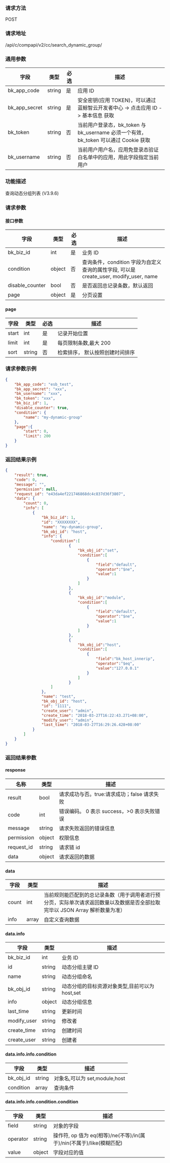 
### 请求方法

POST


### 请求地址

/api/c/compapi/v2/cc/search_dynamic_group/


### 通用参数

| 字段 | 类型 | 必选 |  描述 |
|-----------|------------|--------|------------|
| bk_app_code  |  string    | 是 | 应用 ID     |
| bk_app_secret|  string    | 是 | 安全密钥(应用 TOKEN)，可以通过 蓝鲸智云开发者中心 -> 点击应用 ID -> 基本信息 获取 |
| bk_token     |  string    | 否 | 当前用户登录态，bk_token 与 bk_username 必须一个有效，bk_token 可以通过 Cookie 获取 |
| bk_username  |  string    | 否 | 当前用户用户名，应用免登录态验证白名单中的应用，用此字段指定当前用户 |


### 功能描述

查询动态分组列表 (V3.9.6)

### 请求参数



#### 接口参数

| 字段      |  类型      | 必选   |  描述      |
|-----------|------------|--------|------------|
| bk_biz_id |  int     | 是     | 业务 ID |
| condition |  object    | 否     | 查询条件，condition 字段为自定义查询的属性字段, 可以是 create_user, modify_user, name |
| disable_counter |  bool | 否     | 是否返回总记录条数，默认返回 |
| page     |  object   | 是     | 分页设置 |

#### page

| 字段      |  类型      | 必选   |  描述      |
|-----------|------------|--------|------------|
| start     |  int     | 是     | 记录开始位置 |
| limit     |  int     | 是     | 每页限制条数,最大 200 |
| sort      |  string  | 否     | 检索排序， 默认按照创建时间排序 |

### 请求参数示例

```json
{
    "bk_app_code": "esb_test",
    "bk_app_secret": "xxx",
    "bk_username": "xxx",
    "bk_token": "xxx",
    "bk_biz_id": 1,
    "disable_counter": true,
    "condition": {
        "name": "my-dynamic-group"
    },
    "page":{
        "start": 0,
        "limit": 200
    }
}
```

### 返回结果示例

```json
{
    "result": true,
    "code": 0,
    "message": "",
    "permission": null,
    "request_id": "e43da4ef221746868dc4c837d36f3807",
    "data": {
        "count": 0,
        "info": [
            {
                "bk_biz_id": 1,
                "id": "XXXXXXXX",
                "name": "my-dynamic-group",
                "bk_obj_id": "host",
                "info": {
                    "condition":[
                			{
                				"bk_obj_id":"set",
                				"condition":[
                					{
                						"field":"default",
                						"operator":"$ne",
                						"value":1
                					}
                				]
                			},
                			{
                				"bk_obj_id":"module",
                				"condition":[
                					{
                						"field":"default",
                						"operator":"$ne",
                						"value":1
                					}
                				]
                			},
                			{
                				"bk_obj_id":"host",
                				"condition":[
                					{
                						"field":"bk_host_innerip",
                						"operator":"$eq",
                						"value":"127.0.0.1"
                					}
                				]
                			}
                    ]
                },
                "name": "test",
                "bk_obj_id": "host",
                "id": "1111",
                "create_user": "admin",
                "create_time": "2018-03-27T16:22:43.271+08:00",
                "modify_user": "admin",
                "last_time": "2018-03-27T16:29:26.428+08:00"
            }
        ]
    }
}
```

### 返回结果参数
#### response

| 名称    | 类型   | 描述                                       |
| ------- | ------ | ------------------------------------------ |
| result  | bool   | 请求成功与否。true:请求成功；false 请求失败 |
| code    | int    | 错误编码。 0 表示 success，>0 表示失败错误    |
| message | string | 请求失败返回的错误信息                     |
| permission    | object | 权限信息    |
| request_id    | string | 请求链 id    |
| data    | object | 请求返回的数据                             |

#### data

| 字段      | 类型      | 描述      |
|-----------|-----------|-----------|
| count     | int | 当前规则能匹配到的总记录条数（用于调用者进行预分页，实际单次请求返回数量以及数据是否全部拉取完毕以 JSON Array 解析数量为准） |
| info      | array        | 自定义查询数据 |

#### data.info

| 字段      | 类型       | 描述      |
|-----------|------------|-----------|
| bk_biz_id    | int     | 业务 ID |
| id           | string  | 动态分组主键 ID |
| name         | string  | 动态分组命名 |
| bk_obj_id    | string  | 动态分组的目标资源对象类型,目前可以为 host,set |
| info         | object  | 动态分组信息 |
| last_time    | string  | 更新时间 |
| modify_user  | string  | 修改者 |
| create_time  | string  | 创建时间 |
| create_user  | string  | 创建者 |

#### data.info.info.condition

| 字段      |  类型     |  描述      |
|-----------|-----------|------------|
| bk_obj_id |  string   | 对象名,可以为 set,module,host |
| condition |  array    | 查询条件 |

#### data.info.info.condition.condition

| 字段      |  类型     |  描述      |
|-----------|------------|---------------|
| field     |  string    | 对象的字段 |
| operator  |  string    | 操作符, op 值为 eq(相等)/ne(不等)/in(属于)/nin(不属于)/like(模糊匹配) |
| value     |  object    | 字段对应的值 |